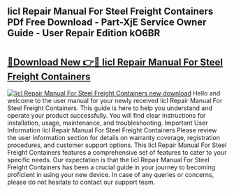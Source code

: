 ## Iicl Repair Manual For Steel Freight Containers PDf Free Download - Part-XjE Service Owner Guide - User Repair Edition kO6BR

# <h2><a href="http://bc62156.oget.top/?id=Iicl+Repair+Manual+For+Steel+Freight+Containers">🔗Download New 👉🔴 Iicl Repair Manual For Steel Freight Containers</a></h2>

[![Iicl Repair Manual For Steel Freight Containers new download](https://i.imgur.com/5g1atiW.png)](http://bc62156.oget.top/?id=Iicl+Repair+Manual+For+Steel+Freight+Containers)
Hello and welcome to the user manual for your newly received Iicl Repair Manual For Steel Freight Containers. This guide is here to help you understand and operate your product successfully. You will find clear instructions for installation, usage, maintenance, and troubleshooting. Important User Information Iicl Repair Manual For Steel Freight Containers Please review the user information section for details on warranty coverage, registration procedures, and customer support options. This Iicl Repair Manual For Steel Freight Containers features a comprehensive set of features to cater to your specific needs. Our expectation is that the Iicl Repair Manual For Steel Freight Containers has been a crucial guide in your journey to becoming proficient in using your new device. In case of any queries or concerns, please do not hesitate to contact our support team.
